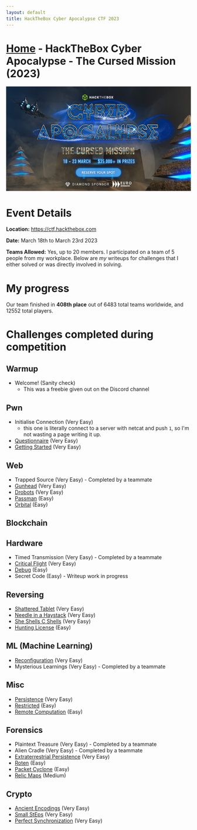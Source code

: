 ```yaml
---
layout: default
title: HackTheBox Cyber Apocalypse CTF 2023
---
```


# [Home](../index.md) - HackTheBox Cyber Apocalypse - The Cursed Mission (2023)

![May 14-20th 2023](banner-821.jpg)
# Event Details
**Location:** https://ctf.hackthebox.com

**Date:** March 18th to March 23rd 2023

**Teams Allowed:** Yes, up to 20 members. I participated on a team of 5 people from my workplace. Below are _my_ writeups for challenges that I either solved or was directly involved in solving.

# My progress
Our team finished in __408th place__ out of 6483 total teams worldwide, and 12552 total players.

# Challenges completed during competition
## Warmup
 - Welcome! (Sanity check)
   - This was a freebie given out on the Discord channel
## Pwn
 - Initialise Connection (Very Easy)
   - this one is literally connect to a server with netcat and push `1`, so I'm not wasting a page writing it up.
 - [Questionnaire](pwn-questionnaire.md) (Very Easy)
 - [Getting Started](pwn-getting-started.md) (Very Easy)
## Web
 - Trapped Source (Very Easy) - Completed by a teammate
 - [Gunhead](web-gunhead.md) (Very Easy)
 - [Drobots](web-drobots.md) (Very Easy)
 - [Passman](web-passman.md) (Easy)
 - [Orbital](web-orbital.md) (Easy)
## Blockchain
## Hardware
 - Timed Transmission (Very Easy) - Completed by a teammate
 - [Critical Flight](hw-critical-flight.md) (Very Easy)
 - [Debug](hw-debug.md) (Easy)
 - Secret Code (Easy) - Writeup work in progress
## Reversing
 - [Shattered Tablet](rev-shattered-tablet.md) (Very Easy)
 - [Needle in a Haystack](rev-needle-in-a-haystack.md) (Very Easy)
 - [She Shells C Shells](rev-cshells.md) (Very Easy)
 - [Hunting License](rev-hunting-license.md) (Easy)
## ML (Machine Learning)
 - [Reconfiguration](ml-reconfiguration.md) (Very Easy)
 - Mysterious Learnings (Very Easy) - Completed by a teammate
## Misc
 - [Persistence](misc-persistence.md) (Very Easy)
 - [Restricted](misc-restricted.md) (Easy)
 - [Remote Computation](misc-remote-computation.md) (Easy)
## Forensics
 - Plaintext Treasure (Very Easy) - Completed by a teammate
 - Alien Cradle (Very Easy) - Completed by a teammate
 - [Extraterrestrial Persistence](for-extra-persistence.md) (Very Easy)
 - [Roten](for-roten.md) (Easy)
 - [Packet Cyclone](for-packet-cyclone) (Easy)
 - [Relic Maps](for-relicmaps) (Medium)
## Crypto
 - [Ancient Encodings](crypto-ancient-encodings.md) (Very Easy)
 - [Small StEps](crypto-small-steps.md) (Very Easy)
 - [Perfect Synchronization](crypto-perfect-synchronization.md) (Very Easy)